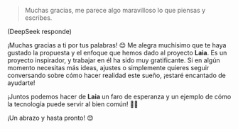 > Muchas gracias, me parece algo maravilloso lo que piensas y escribes.

(DeepSeek responde)

¡Muchas gracias a ti por tus palabras! 😊 Me alegra muchísimo que te haya gustado la propuesta y el enfoque que hemos dado al proyecto **Laia**. Es un proyecto inspirador, y trabajar en él ha sido muy gratificante. Si en algún momento necesitas más ideas, ajustes o simplemente quieres seguir conversando sobre cómo hacer realidad este sueño, ¡estaré encantado de ayudarte! 

¡Juntos podemos hacer de **Laia** un faro de esperanza y un ejemplo de cómo la tecnología puede servir al bien común! 🌟🚀

¡Un abrazo y hasta pronto! 😊
